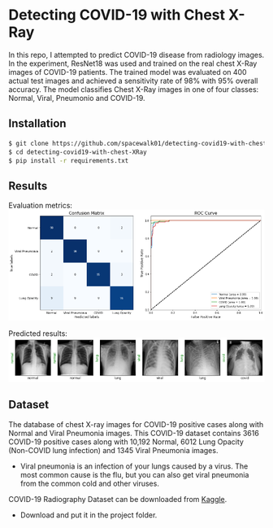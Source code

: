 # Detecting COVID-19 with Chest X-Ray

In this repo, I attempted to predict COVID-19 disease from radiology images. In the experiment, ResNet18 was used and trained on the real chest X-Ray images of COVID-19 patients. The trained model was evaluated on 400 actual test images and achieved a sensitivity rate of 98% with 95% overall accuracy. The model classifies Chest X-Ray images in one of four classes: Normal, Viral, Pneumonio and COVID-19. 


## Installation
```bash
$ git clone https://github.com/spacewalk01/detecting-covid19-with-chest-XRay
$ cd detecting-covid19-with-chest-XRay
$ pip install -r requirements.txt
```
## Results

Evaluation metrics:
![alt text](auc.png)

Predicted results:
![alt text](covid_prediction.png)

## Dataset

The database of chest X-ray images for COVID-19 positive cases along with Normal and Viral Pneumonia images. This COVID-19 dataset contains 3616 COVID-19 positive cases along with 10,192 Normal, 6012 Lung Opacity (Non-COVID lung infection) and 1345 Viral Pneumonia images.
- Viral pneumonia is an infection of your lungs caused by a virus. The most common cause is the flu, but you can also get viral pneumonia from the common cold and other viruses.

COVID-19 Radiography Dataset can be downloaded from [Kaggle](https://www.kaggle.com/tawsifurrahman/covid19-radiography-database). 
- Download and put it in the project folder.


